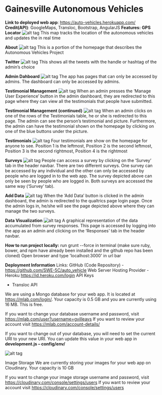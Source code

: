 # Gainesville Autonomous Vehicles

**Link to deployed web app**: https://auto-vehicles.herokuapp.com/
**Credit(API)**: GoogleMaps, Transloc, Bootstrap, AngularJS
**Features:**
**GPS Locator**
![alt tag](http://gdurl.com/OUID)
This map tracks the location of the autonomous vehicles and updates the in real time

**About**
![alt tag](http://gdurl.com/Fn-b)
This is a portion of the homepage that describes the Autonomous Vehicles Project

**Twitter**
![alt tag](http://gdurl.com/B7hp)
This shows all the tweets with the handle or hashtag of the admin’s choice

**Admin Dahboard**
![alt tag](http://gdurl.com/FQvz)
The app has pages that can only be accessed by admins. The dashboard can only be accessed by admins.

**Testimonial Management**
![alt tag](http://gdurl.com/E9OT)
When an admin presses the ‘Manage User Experience’ button in the admin dashboard, they are redirected to this page where they can view all the testimonials that people have submitted.

**Testimonial Management (continued)**
![alt tag](http://gdurl.com/aU9u)
When an admin clicks on one of the rows of the Testimonials table, he or she is redirected to this page. The admin can see the person’s testimonial and picture. Furthermore, the admin can have the testimonial shown on the homepage by clicking on one of the blue buttons under the picture.

**Testimonials**
![alt tag](http://gdurl.com/ebu6)
Four testimonials are show on the homepage for anyone to see. Position 1 is the leftmost, Position 2 is the second leftmost, Position 3 is the second rightmost, Position 4 is the rightmost  

**Surveys**
![alt tag](http://gdurl.com/hVnZ)
People can access a survey by clicking on the ‘Survey’ tab in the header navbar. There are two different surveys. One survey can be accessed by any individual and the other can only be accessed by people who are logged in to the web app. The survey depicted above can only be seen by people who are logged in. Both surveys are accessed the same way (‘Survey’ tab).

**Add Data**
![alt tag](http://gdurl.com/SNbt)
When the ‘Add Data’ button is clicked in the admin dashboard, the admin is redirected to the qualtrics page login page. Once the admin logs in, he/she will see the page depicted above where they can manage the two surveys.

**Data Visualization**
![alt tag](http://gdurl.com/hvAv)
A graphical representation of the data accumulated from survey responses. This page is accessed by logging into the app as an admin and clicking on the ‘Responses’ tab in the header navbar.


**How to run project locally:**
run grunt --force in terminal (make sure ruby, bower, and npm have already been installed and the 
github repo has been cloned)
Open browser and type 'localhost:3000' in url bar


**Deployment Information**
Links:
GitHub (Code Repository) - https://github.com/SWE-5C/auto_vehicle
Web Server Hosting Provider - Heroku https://id.heroku.com/login
API Keys
-	Transloc API

We are using a Mongo database for your web app. It is located at https://mlab.com/login/. Your capacity is 0.5 GB and you are currently using 16 MB. This is free.


If you want to change your database username and password, visit https://mlab.com/user?username=gvilleavs
If you want to review your account visit https://mlab.com/account-details/ 

If you want to change out of your database, you will need to set the current URI to your new URI.
You can update this value in your web app in 
**development.js – config/env/**

![alt tag](http://gdurl.com/8YkT)

Image Storage
We are currently storing your images for your web app on Cloudinary. Your capacity is 10 GB 

If you want to change your image storage username and password, visit https://cloudinary.com/console/settings/users 
If you want to review your account visit https://cloudinary.com/console/settings/users 

